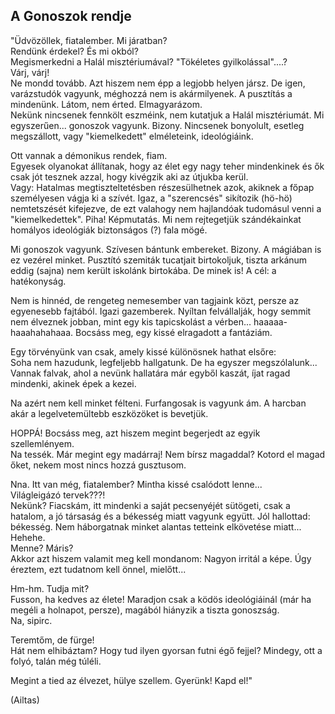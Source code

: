 ## A Gonoszok rendje

"Üdvözöllek, fiatalember. Mi járatban? \
Rendünk érdekel? És mi okból? \
Megismerkedni a Halál misztériumával? "Tökéletes gyilkolással"....? \
Várj, várj! \
Ne mondd tovább. Azt hiszem nem épp a legjobb helyen jársz. De igen, varázstudók vagyunk, méghozzá nem is akármilyenek. A pusztítás a mindenünk. Látom, nem érted. Elmagyarázom.  
Nekünk nincsenek fennkölt eszméink, nem kutatjuk a Halál misztériumát. Mi egyszerűen... gonoszok vagyunk. Bizony. Nincsenek bonyolult, esetleg megszállott, vagy "kiemelkedett" elméleteink, ideológiáink.

Ott vannak a démonikus rendek, fiam. \
Egyesek olyanokat állítanak, hogy az élet egy nagy teher mindenkinek és ők csak jót tesznek azzal, hogy kivégzik aki az útjukba kerül. \
Vagy: Hatalmas megtiszteltetésben részesülhetnek azok, akiknek a főpap személyesen vágja ki a szívét. Igaz, a "szerencsés" sikítozik (hö-hö) nemtetszését kifejezve, de ezt valahogy nem hajlandóak tudomásul venni a "kiemelkedettek". Piha! Képmutatás. Mi nem rejtegetjük szándékainkat homályos ideológiák biztonságos (?) fala mögé.

Mi gonoszok vagyunk. Szívesen bántunk embereket. Bizony. A mágiában is ez vezérel minket. Pusztító szemiták tucatjait birtokoljuk, tiszta arkánum eddig (sajna) nem került iskolánk birtokába. De minek is! A cél: a hatékonyság.

Nem is hinnéd, de rengeteg nemesember van tagjaink közt, persze az egyenesebb fajtából. Igazi gazemberek. Nyíltan felvállalják, hogy semmit nem élveznek jobban, mint egy kis tapicskolást a vérben... haaaaa-haaahahahaaa. Bocsáss meg, egy kissé elragadott a fantáziám.

Egy törvényünk van csak, amely kissé különösnek hathat elsőre:  \
Soha nem hazudunk, legfeljebb hallgatunk. De ha egyszer megszólalunk... Vannak falvak, ahol a nevünk hallatára már egyből kaszát, íjat ragad mindenki, akinek épek a kezei.

Na azért nem kell minket félteni. Furfangosak is vagyunk ám. A harcban akár a legelvetemültebb eszközöket is bevetjük.

HOPPÁ! Bocsáss meg, azt hiszem megint begerjedt az egyik szellemlényem.  \
Na tessék. Már megint egy madárraj! Nem bírsz magaddal? Kotord el magad őket, nekem most nincs hozzá gusztusom.

Nna. Itt van még, fiatalember? Mintha kissé csalódott lenne...  \
Világleigázó tervek???!  \
Nekünk? Fiacskám, itt mindenki a saját pecsenyéjét sütögeti, csak a hatalom, a jó társaság és a békesség miatt vagyunk együtt. Jól hallottad: békesség. Nem háborgatnak minket alantas tetteink elkövetése miatt... Hehehe.  \
Menne? Máris?  \
Akkor azt hiszem valamit meg kell mondanom: Nagyon irritál a képe. Úgy éreztem, ezt tudatnom kell önnel, mielőtt...

Hm-hm. Tudja mit?  \
Fusson, ha kedves az élete! Maradjon csak a ködös ideológiáinál (már ha megéli a holnapot, persze), magából hiányzik a tiszta gonoszság. \
Na, sipirc.

Teremtőm, de fürge! \
Hát nem elhibáztam? Hogy tud ilyen gyorsan futni égő fejjel? Mindegy, ott a folyó, talán még túléli.

Megint a tied az élvezet, hülye szellem. Gyerünk! Kapd el!"

(Ailtas)
